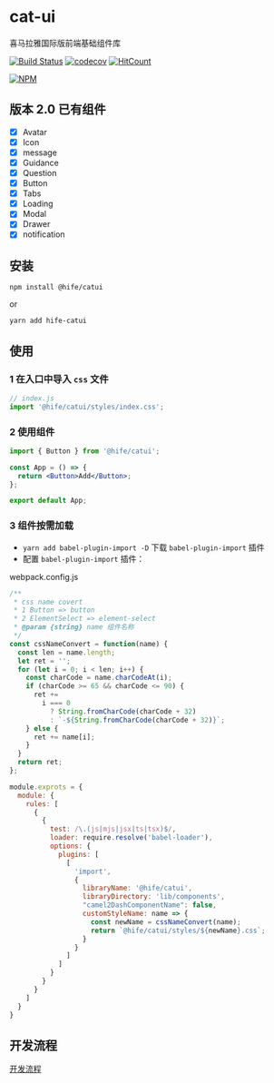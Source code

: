 # cat-ui

喜马拉雅国际版前端基础组件库

[![Build Status](https://www.travis-ci.org/hifeteam/cat-ui.svg?branch=master)](https://www.travis-ci.org/hifeteam/cat-ui)
[![codecov](https://codecov.io/gh/hifeteam/cat-ui/branch/master/graph/badge.svg)](https://codecov.io/gh/hifeteam/cat-ui)
[![HitCount](http://hits.dwyl.io/hifeteam/cat-ui.svg)](http://hits.dwyl.io/hifeteam/cat-ui)

[![NPM](https://nodei.co/npm/@hife/catui.png?downloads=true)](https://nodei.co/npm/@hife/catui?downloads=true)

## 版本 2.0 已有组件

- [x] Avatar
- [x] Icon
- [x] message
- [x] Guidance
- [x] Question
- [x] Button
- [x] Tabs
- [x] Loading
- [x] Modal
- [x] Drawer
- [x] notification

## 安装

```shell
npm install @hife/catui
```

or

```shell
yarn add hife-catui
```

## 使用

### 1 在入口中导入 `css` 文件

```js
// index.js
import '@hife/catui/styles/index.css';
```

### 2 使用组件

```jsx
import { Button } from '@hife/catui';

const App = () => {
  return <Button>Add</Button>;
};

export default App;
```

### 3 组件按需加载

- `yarn add babel-plugin-import -D` 下载 `babel-plugin-import` 插件
- 配置 `babel-plugin-import` 插件：

webpack.config.js

```js
/**
 * css name covert
 * 1 Button => button
 * 2 ElementSelect => element-select
 * @param {string} name 组件名称
 */
const cssNameConvert = function(name) {
  const len = name.length;
  let ret = '';
  for (let i = 0; i < len; i++) {
    const charCode = name.charCodeAt(i);
    if (charCode >= 65 && charCode <= 90) {
      ret +=
        i === 0
          ? String.fromCharCode(charCode + 32)
          : `-${String.fromCharCode(charCode + 32)}`;
    } else {
      ret += name[i];
    }
  }
  return ret;
};

module.exprots = {
  module: {
    rules: [
      {
        {
          test: /\.(js|mjs|jsx|ts|tsx)$/,
          loader: require.resolve('babel-loader'),
          options: {
            plugins: [
              [
                'import',
                {
                  libraryName: '@hife/catui',
                  libraryDirectory: 'lib/components',
                  "camel2DashComponentName": false,
                  customStyleName: name => {
                    const newName = cssNameConvert(name);
                    return `@hife/catui/styles/${newName}.css`;
                  }
                }
              ]
            ]
          }
        }
      }
    ]
  }
}
```

## 开发流程

[开发流程](./docs/开发流程.md)
